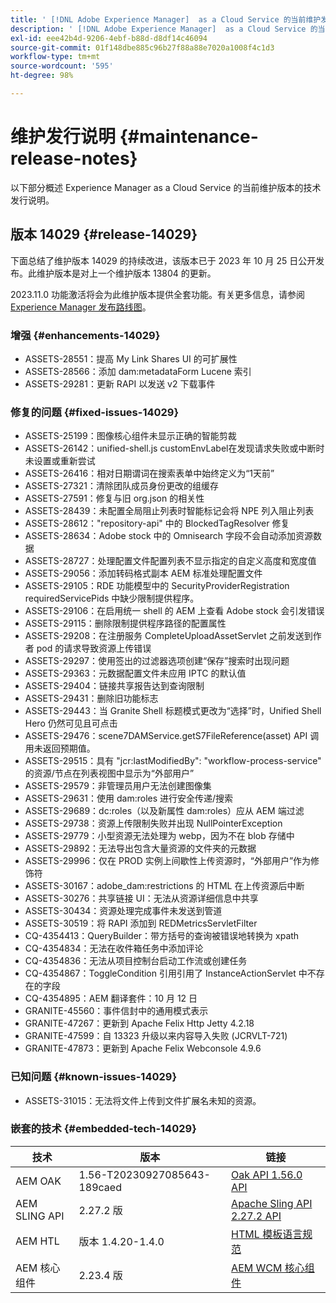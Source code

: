 ```yaml
---
title: ' [!DNL Adobe Experience Manager]  as a Cloud Service 的当前维护发行说明。'
description: ' [!DNL Adobe Experience Manager]  as a Cloud Service 的当前维护发行说明。'
exl-id: eee42b4d-9206-4ebf-b88d-d8df14c46094
source-git-commit: 01f148dbe885c96b27f88a88e7020a1008f4c1d3
workflow-type: tm+mt
source-wordcount: '595'
ht-degree: 98%

---
```


# 维护发行说明 {#maintenance-release-notes}

以下部分概述 Experience Manager as a Cloud Service 的当前维护版本的技术发行说明。

## 版本 14029 {#release-14029}

下面总结了维护版本 14029 的持续改进，该版本已于 2023 年 10 月 25 日公开发布。此维护版本是对上一个维护版本 13804 的更新。

2023.11.0 功能激活将会为此维护版本提供全套功能。有关更多信息，请参阅[ Experience Manager 发布路线图](https://experienceleague.adobe.com/docs/experience-manager-release-information/aem-release-updates/update-releases-roadmap.html)。

### 增强 {#enhancements-14029}

* ASSETS-28551：提高 My Link Shares UI 的可扩展性
* ASSETS-28566：添加 dam:metadataForm Lucene 索引
* ASSETS-29281：更新 RAPI 以发送 v2 下载事件

### 修复的问题 {#fixed-issues-14029}

* ASSETS-25199：图像核心组件未显示正确的智能剪裁
* ASSETS-26142：unified-shell.js customEnvLabel在发现请求失败或中断时未设置或重新尝试
* ASSETS-26416：相对日期谓词在搜索表单中始终定义为“1天前”
* ASSETS-27321：清除团队成员身份更改的组缓存
* ASSETS-27591：修复与旧 org.json 的相关性
* ASSETS-28439：未配置全局阻止列表时智能标记会将 NPE 列入阻止列表
* ASSETS-28612：&quot;repository-api&quot; 中的 BlockedTagResolver 修复
* ASSETS-28634：Adobe stock 中的 Omnisearch 字段不会自动添加资源数据
* ASSETS-28727：处理配置文件配置列表不显示指定的自定义高度和宽度值
* ASSETS-29056：添加转码格式副本 AEM 标准处理配置文件
* ASSETS-29105：RDE 功能模型中的 SecurityProviderRegistration requiredServicePids 中缺少限制提供程序。
* ASSETS-29106：在启用统一 shell 的 AEM 上查看 Adobe stock 会引发错误
* ASSETS-29115：删除限制提供程序路径的配置属性
* ASSETS-29208：在注册服务 CompleteUploadAssetServlet 之前发送到作者 pod 的请求导致资源上传错误
* ASSETS-29297：使用签出的过滤器选项创建“保存”搜索时出现问题
* ASSETS-29363：元数据配置文件未应用 IPTC 的默认值
* ASSETS-29404：链接共享报告达到查询限制
* ASSETS-29431：删除旧功能标志
* ASSETS-29443：当 Granite Shell 标题模式更改为“选择”时，Unified Shell Hero 仍然可见且可点击
* ASSETS-29476：scene7DAMService.getS7FileReference(asset) API 调用未返回预期值。
* ASSETS-29515：具有 &quot;jcr:lastModifiedBy&quot;: &quot;workflow-process-service&quot; 的资源/节点在列表视图中显示为“外部用户”
* ASSETS-29579：非管理员用户无法创建图像集
* ASSETS-29631：使用 dam:roles 进行安全传递/搜索
* ASSETS-29689：dc:roles（以及新属性 dam:roles）应从 AEM 端过滤
* ASSETS-29738：资源上传限制失败并出现 NullPointerException
* ASSETS-29779：小型资源无法处理为 webp，因为不在 blob 存储中
* ASSETS-29892：无法导出包含大量资源的文件夹的元数据
* ASSETS-29996：仅在 PROD 实例上间歇性上传资源时，“外部用户”作为修饰符
* ASSETS-30167：adobe_dam:restrictions 的 HTML 在上传资源后中断
* ASSETS-30276：共享链接 UI：无法从资源详细信息中共享
* ASSETS-30434：资源处理完成事件未发送到管道
* ASSETS-30519：将 RAPI 添加到 REDMetricsServletFilter
* CQ-4354413：QueryBuilder：带方括号的查询被错误地转换为 xpath
* CQ-4354834：无法在收件箱任务中添加评论
* CQ-4354836：无法从项目控制台启动工作流或创建任务
* CQ-4354867：ToggleCondition 引用引用了 InstanceActionServlet 中不存在的字段
* CQ-4354895：AEM 翻译套件：10 月 12 日
* GRANITE-45560：事件信封中的通用模式表示
* GRANITE-47267：更新到 Apache Felix Http Jetty 4.2.18
* GRANITE-47599：自 13323 升级以来内容导入失败 (JCRVLT-721)
* GRANITE-47873：更新到 Apache Felix Webconsole 4.9.6

### 已知问题 {#known-issues-14029}

* ASSETS-31015：无法将文件上传到文件扩展名未知的资源。

### 嵌套的技术 {#embedded-tech-14029}

| 技术 | 版本 | 链接 |
|---|---|---|
| AEM OAK | 1.56-T20230927085643-189caed | [Oak API 1.56.0 API](https://www.javadoc.io/doc/org.apache.jackrabbit/oak-api/1.56.0/index.html) |
| AEM SLING API | 2.27.2 版 | [Apache Sling API 2.27.2 API](https://www.javadoc.io/doc/org.apache.sling/org.apache.sling.api/latest/index.html) |
| AEM HTL | 版本 1.4.20-1.4.0 | [HTML 模板语言规范](https://github.com/adobe/htl-spec) |
| AEM 核心组件 | 2.23.4 版 | [AEM WCM 核心组件](https://github.com/adobe/aem-core-wcm-components) |
